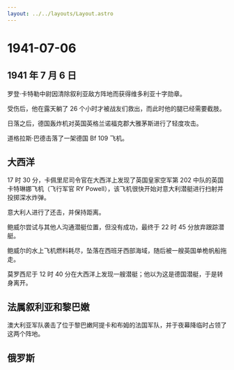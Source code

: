 ```yaml
---
layout: ../../layouts/Layout.astro
---
```


# 1941-07-06

## 1941 年 7 月 6 日

罗登·卡特勒中尉因清除叙利亚敌方阵地而获得维多利亚十字勋章。

受伤后，他在露天躺了 26 个小时才被战友们救出，而此时他的腿已经需要截肢。

日落之后，德国轰炸机对英国英格兰诺福克郡大雅茅斯进行了轻度攻击。

道格拉斯·巴德击落了一架德国 Bf 109 飞机。

## 大西洋

17 时 30 分，卡佩里尼司令官在大西洋上发现了英国皇家空军第 202
中队的英国卡特琳娜飞机（飞行军官 RY
Powell），该飞机很快开始对意大利潜艇进行扫射并投掷深水炸弹。

意大利人进行了还击，并保持距离。

鲍威尔尝试与其他人沟通潜艇位置，但没有成功，最终于 22 时 45
分放弃跟踪潜艇。

鲍威尔的水上飞机燃料耗尽，坠落在西班牙西部海域，随后被一艘英国单桅帆船拖走。

莫罗西尼于 12 时 40
分在大西洋上发现一艘潜艇；他以为这是德国潜艇，于是转身离开。

## 法属叙利亚和黎巴嫩

澳大利亚军队袭击了位于黎巴嫩阿提卡和布姆的法国军队，并于夜幕降临时占领了这两个阵地。

## 俄罗斯
